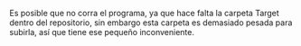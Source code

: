Es posible que no corra el programa, ya que hace falta la carpeta Target dentro del repositorio, sin embargo esta carpeta es demasiado pesada para subirla, así que tiene ese pequeño inconveniente.
